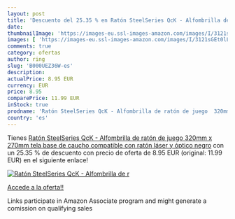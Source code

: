 ```yaml
---
layout: post
title: 'Descuento del 25.35 % en Ratón SteelSeries QcK - Alfombrilla de r'
date: 
thumbnailImage: 'https://images-eu.ssl-images-amazon.com/images/I/3121sGEt0lL._SL200_.jpg'
images: [ 'https://images-eu.ssl-images-amazon.com/images/I/3121sGEt0lL._SL200_.jpg' ]
comments: true
category: ofertas
author: ring
slug: 'B000UEZ36W-es'
description:
actualPrice: 8.95 EUR
currency: EUR
price: 8.95
comparePrice: 11.99 EUR
inStock: true
prodname: 'Ratón SteelSeries QcK - Alfombrilla de ratón de juego  320mm x 270mm  tela  base de caucho  compatible con ratón láser y óptico  negro'
country: 'es'
---
```


Tienes [Ratón SteelSeries QcK - Alfombrilla de ratón de juego  320mm x 270mm  tela  base de caucho  compatible con ratón láser y óptico  negro](https://www.amazon.es/dp/B000UEZ36W/?tag=tolees-21) con un 25.35 % de descuento con precio de oferta de 8.95 EUR (original: 11.99 EUR) en el siguiente enlace!

[![Ratón SteelSeries QcK - Alfombrilla de r](https://images-eu.ssl-images-amazon.com/images/I/3121sGEt0lL._SL200_.jpg)](https://www.amazon.es/dp/B000UEZ36W/?tag=tolees-21)

[Accede a la oferta!!](https://www.amazon.es/dp/B000UEZ36W/?tag=tolees-21)

Links participate in Amazon Associate program and might generate a comission on qualifying sales


